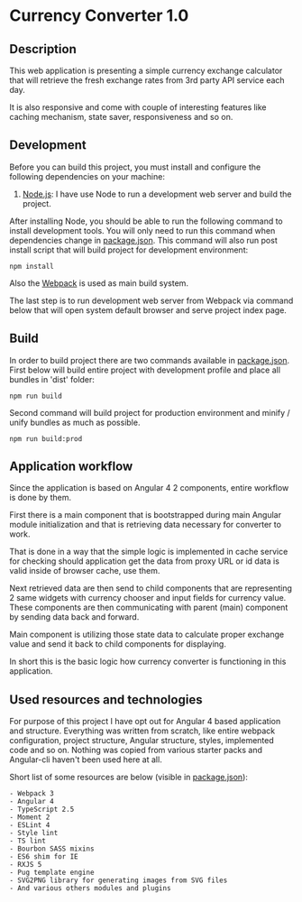 # Currency Converter 1.0

## Description

This web application is presenting a simple currency exchange calculator that will retrieve the fresh exchange rates from 3rd party API service each day.

It is also responsive and come with couple of interesting features like caching mechanism, state saver, responsiveness and so on.

## Development

Before you can build this project, you must install and configure the following dependencies on your machine:

1. [Node.js][]: I have use Node to run a development web server and build the project.

After installing Node, you should be able to run the following command to install development tools.
You will only need to run this command when dependencies change in [package.json](package.json). This command will also run post install script that will build project for development environment:

    npm install

Also the [Webpack][] is used as main build system.

The last step is to run development web server from Webpack via command below that will open system default browser and serve project index page.

## Build

In order to build project there are two commands available in [package.json](package.json). First below will build entire project with development profile and place all bundles in 'dist' folder:

    npm run build

Second command will build project for production environment and minify / unify bundles as much as possible.

    npm run build:prod

## Application workflow

Since the application is based on Angular 4 2 components, entire workflow is done by them.

First there is a main component that is bootstrapped during main Angular module initialization and that is retrieving data necessary for converter to work.

That is done in a way that the simple logic is implemented in cache service for checking should application get the data from proxy URL or id data is valid inside of browser cache, use them.

Next retrieved data are then send to child components that are representing 2 same widgets with currency chooser and input fields for currency value. These components are then communicating with parent (main) component by sending data back and forward.

Main component is utilizing those state data to calculate proper exchange value and send it back to child components for displaying.

In short this is the basic logic how currency converter is functioning in this application.


## Used resources and technologies
For purpose of this project I have opt out for Angular 4 based application and structure. Everything was written from scratch, like entire webpack configuration, project structure, Angular structure, styles, implemented code and so on. Nothing was copied from various starter packs and Angular-cli haven't been used here at all.

Short list of some resources are below (visible in [package.json](package.json)):

	- Webpack 3
	- Angular 4
	- TypeScript 2.5
	- Moment 2
	- ESLint 4
	- Style lint
	- TS lint
	- Bourbon SASS mixins
	- ES6 shim for IE
	- RXJS 5
	- Pug template engine
	- SVG2PNG library for generating images from SVG files
	- And various others modules and plugins

[Node.js]: https://nodejs.org/
[Webpack]: https://webpack.js.org/
